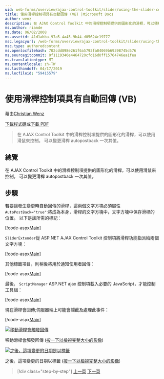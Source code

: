 ```yaml
---
uid: web-forms/overview/ajax-control-toolkit/slider/using-the-slider-control-with-auto-postback-vb
title: 使用滑桿控制項具有自動回傳 (VB) |Microsoft Docs
author: wenz
description: 在 AJAX Control Toolkit 中的滑桿控制項提供的圖形化的滑桿，可以使用滑鼠來控制。 您可將滑桿張貼...
ms.author: riande
ms.date: 06/02/2008
ms.assetid: 41d1abba-97a5-4a45-9b44-d05624c19777
msc.legacyurl: /web-forms/overview/ajax-control-toolkit/slider/using-the-slider-control-with-auto-postback-vb
msc.type: authoredcontent
ms.openlocfilehash: 702cdd898e261f6a5793fa04069b69398745d576
ms.sourcegitcommit: 0f1119340e4464720cfd16d0ff15764746ea1fea
ms.translationtype: MT
ms.contentlocale: zh-TW
ms.lasthandoff: 04/17/2019
ms.locfileid: "59415579"
---
```

# <a name="using-the-slider-control-with-auto-postback-vb"></a>使用滑桿控制項具有自動回傳 (VB)

藉由[Christian Wenz](https://github.com/wenz)

[下載程式碼](http://download.microsoft.com/download/9/3/f/93f8daea-bebd-4821-833b-95205389c7d0/Slider1.vb.zip)或[下載 PDF](http://download.microsoft.com/download/b/6/a/b6ae89ee-df69-4c87-9bfb-ad1eb2b23373/slider1VB.pdf)

> 在 AJAX Control Toolkit 中的滑桿控制項提供的圖形化的滑桿，可以使用滑鼠來控制。 可以變更滑桿 autopostback 一次其值。


## <a name="overview"></a>總覽

在 AJAX Control Toolkit 中的滑桿控制項提供的圖形化的滑桿，可以使用滑鼠來控制。 可以變更滑桿 autopostback 一次其值。

## <a name="steps"></a>步驟

若要讓發生變更時自動回傳的滑桿，這兩個文字方塊必須屬性`AutoPostBack="true"`:將成為本身，滑桿的文字方塊中，文字方塊中保存滑桿的位置。 以下是該所需的標記：

[!code-aspx[Main](using-the-slider-control-with-auto-postback-vb/samples/sample1.aspx)]

`SliderExtender`從 ASP.NET AJAX Control Toolkit 控制項將滑桿功能指派給兩個文字方塊：

[!code-aspx[Main](using-the-slider-control-with-auto-postback-vb/samples/sample2.aspx)]

其他標籤項目，則稍後將用於通知使用者回傳：

[!code-aspx[Main](using-the-slider-control-with-auto-postback-vb/samples/sample3.aspx)]

最後， `ScriptManager` ASP.NET ajax 控制項載入必要的 JavaScript，才能控制工具組：

[!code-aspx[Main](using-the-slider-control-with-auto-postback-vb/samples/sample4.aspx)]

現在滑桿會回傳;伺服器端上可能會攔截及處理此事件：

[!code-aspx[Main](using-the-slider-control-with-auto-postback-vb/samples/sample5.aspx)]


[![移動滑桿會觸發回傳](using-the-slider-control-with-auto-postback-vb/_static/image2.png)](using-the-slider-control-with-auto-postback-vb/_static/image1.png)

移動滑桿會觸發回傳 ([按一下以檢視完整大小的影像](using-the-slider-control-with-auto-postback-vb/_static/image3.png))


[![之後，這項變更的日期是以標籤](using-the-slider-control-with-auto-postback-vb/_static/image5.png)](using-the-slider-control-with-auto-postback-vb/_static/image4.png)

之後，這項變更的日期以標籤 ([按一下以檢視完整大小的影像](using-the-slider-control-with-auto-postback-vb/_static/image6.png))

> [!div class="step-by-step"]
> [上一頁](databinding-the-slider-control-cs.md)
> [下一頁](databinding-the-slider-control-vb.md)
